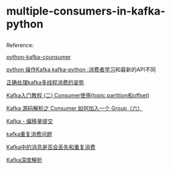 # multiple-consumers-in-kafka-python


##
Reference:

[python-kafka-counsumer](https://github.com/xiaofeicn/python-kafka-counsumer/tree/master/consumers)


[python 操作Kafka kafka-python :消费者学习](https://www.jianshu.com/p/c89997867d48)和最新的API不同


[正确处理kafka多线程消费的姿势](https://blog.csdn.net/Johnnyz1234/article/details/98318528)


[Kafka入门教程 (二) Consumer使用(topic,partition和offset)](https://jiangyuesong.me/2018/11/01/kafka02/)


[Kafka 源码解析之 Consumer 如何加入一个 Group（六）](http://matt33.com/2017/10/22/consumer-join-group/)


[Kafka - 偏移量提交](https://blog.csdn.net/u011669700/article/details/80053313)


[kafka重复消费问题](https://blog.csdn.net/qq_39470733/article/details/89680758)


[Kafka中的消息是否会丢失和重复消费](https://blog.csdn.net/u012050154/article/details/78592854)


[Kafka深度解析](http://www.jasongj.com/2015/01/02/Kafka%E6%B7%B1%E5%BA%A6%E8%A7%A3%E6%9E%90/)
